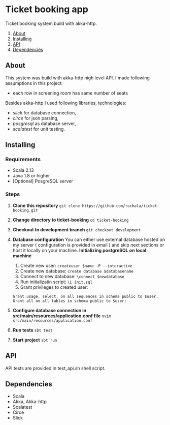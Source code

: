 # Ticket booking app

Ticket booking system build with akka-http.

1. [About](#about)
1. [Installing](#installing)
1. [API](#api)
1. [Dependencies](#dependencies)

## About
This system was build with akka-http high level API. I made following assumptions in this project:
* each row in screening room has same number of seats

Besides akka-http I used following libraries, technologies:
* *slick* for database connection,
* *circe* for json parsing,
* *posgresql* as database server,
* *scalatest* for unit testing.


## Installing

### Requirements
* Scala 2.13
* Java 1.8 or higher
* [Optional] PosgreSQL server

### Steps

1. **Clone this repository**
```git clone https://github.com/rochala/ticket-booking.git```
1. **Change directory to ticket-booking**
```cd ticket-booking```
1. **Checkout to development branch**
```git checkout development```
1. **Database configuration**
You can either use external database hosted on my server ( configuration is provided in email ) and skip next sections or
host it locally on your machine.
**Initializing postgreSQL on local machine**
    1. Create new user:
    ```createuser $name -P --interactive```
    1. Create new database:
    ```create database $databasename```
    1. Connect to new database:
    ```\connect $newdatabase```
    1. Run initializatin script:
    ```\i init.sql```
    1. Grant privileges to created user:
    ```
    Grant usage, select, on all sequences in schema public to $user;
    Grant all on all tables in schema public to $user;
    ```

1. **Configure database connection in src/main/resources/application.conf file**
```nvim src/main/resources/application.conf```
1. **Run tests**
```sbt test```
1. **Start project**
```sbt run```


## API
API tests are provided in test_api.sh shell script.


## Dependencies
* Scala
* Akka, Akka-http
* Scalatest
* Circe
* Slick


